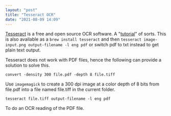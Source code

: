 ```yaml
---
layout: "post"
title: "Tesseract OCR"
date: "2021-08-09 14:09"
---
```

[Tesseract](https://github.com/tesseract-ocr) is a free and open source OCR software. A "[tutorial](https://guides.nyu.edu/c.php?g=884390&p=6355032)" of sorts. This is also available as a `brew install tesseract` and then `tesseract image-input.png output-filename -l eng pdf` or switch pdf to txt instead to get plain text output.

Tesseract does not work with PDF files, hence the following can provide a solution to solve this.

`convert -density 300 file.pdf -depth 8 file.tiff`

Use `imagemagick` to create a 300 dpi image at a color depth of 8 bits from file.pdf into a file named file.tiff in the current folder.

`tesseract file.tiff output-filename -l eng pdf`

To do an OCR reading of the PDF file.
